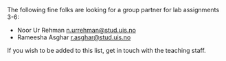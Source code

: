 The following fine folks are looking for a group partner for lab assignments 3-6:

* Noor Ur Rehman n.urrehman@stud.uis.no
* Rameesha Asghar r.asghar@stud.uis.no

If you wish to be added to this list, get in touch with the teaching staff.
